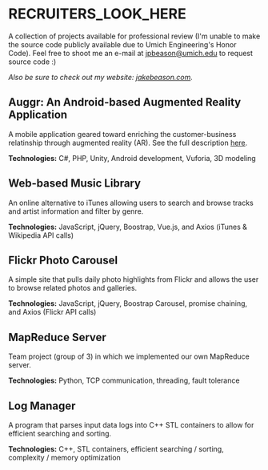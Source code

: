 # RECRUITERS_LOOK_HERE
A collection of projects available for professional review (I'm unable to make the source code publicly available due to Umich Engineering's Honor Code).  Feel free to shoot me an e-mail at jpbeason@umich.edu to request source code :)

*Also be sure to check out my website: [jakebeason.com](https://jakebeason.com/).*


## Auggr: An Android-based Augmented Reality Application
A mobile application geared toward enriching the customer-business relatinship through augmented reality (AR). See the full description [here](https://jakebeason.com/auggr).

**Technologies:** C#, PHP, Unity, Android development, Vuforia, 3D modeling


## Web-based Music Library
An online alternative to iTunes allowing users to search and browse tracks and artist information and filter by genre.

**Technologies:** JavaScript, jQuery, Boostrap, Vue.js, and Axios (iTunes & Wikipedia API calls)

## Flickr Photo Carousel
A simple site that pulls daily photo highlights from Flickr and allows the user to browse related photos and galleries.

**Technologies:** JavaScript, jQuery, Boostrap Carousel, promise chaining, and Axios (Flickr API calls)


## MapReduce Server
Team project (group of 3) in which we implemented our own MapReduce server.

**Technologies:** Python, TCP communication, threading, fault tolerance


## Log Manager
A program that parses input data logs into C++ STL containers to allow for efficient searching and sorting.

**Technologies:** C++, STL containers, efficient searching / sorting, complexity / memory optimization


